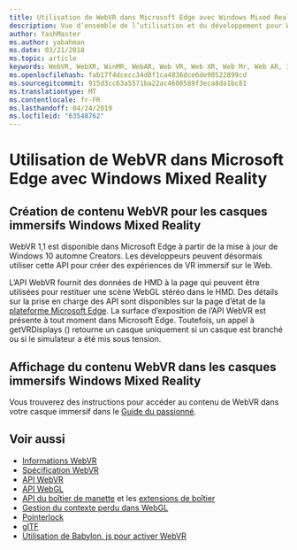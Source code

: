 ```yaml
---
title: Utilisation de WebVR dans Microsoft Edge avec Windows Mixed Reality
description: Vue d’ensemble de l’utilisation et du développement pour WebVR dans Windows Mixed Reality
author: YashMaster
ms.author: yabahman
ms.date: 03/21/2018
ms.topic: article
keywords: WebVR, WebXR, WinMR, WebAR, Web VR, Web XR, Web Mr, Web AR, 360, 360 Video, 360 vidéos, 360 photo, 360 photos, 360 content, Internet immersif, immersiveweb, IW
ms.openlocfilehash: fab17f4dcecc34d8f1ca4836dce6de90522899cd
ms.sourcegitcommit: 915d3cc63a5571ba22ac4608589f3eca8da1bc81
ms.translationtype: MT
ms.contentlocale: fr-FR
ms.lasthandoff: 04/24/2019
ms.locfileid: "63548762"
---
```

# <a name="using-webvr-in-microsoft-edge-with-windows-mixed-reality"></a>Utilisation de WebVR dans Microsoft Edge avec Windows Mixed Reality

## <a name="creating-webvr-content-for-windows-mixed-reality-immersive-headsets"></a>Création de contenu WebVR pour les casques immersifs Windows Mixed Reality

WebVR 1,1 est disponible dans Microsoft Edge à partir de la mise à jour de Windows 10 automne Creators. Les développeurs peuvent désormais utiliser cette API pour créer des expériences de VR immersif sur le Web.

L’API WebVR fournit des données de HMD à la page qui peuvent être utilisées pour restituer une scène WebGL stéréo dans le HMD. Des détails sur la prise en charge des API sont disponibles sur la page d’état de la [plateforme Microsoft Edge](https://developer.microsoft.com/microsoft-edge/platform/status/webvr/). La surface d’exposition de l’API WebVR est présente à tout moment dans Microsoft Edge. Toutefois, un appel à getVRDisplays () retourne un casque uniquement si un casque est branché ou si le simulateur a été mis sous tension.

## <a name="viewing-webvr-content-in-windows-mixed-reality-immersive-headsets"></a>Affichage du contenu WebVR dans les casques immersifs Windows Mixed Reality

Vous trouverez des instructions pour accéder au contenu de WebVR dans votre casque immersif dans le [Guide du passionné](https://docs.microsoft.com/windows/mixed-reality/enthusiast-guide/webvr).

## <a name="see-also"></a>Voir aussi
* [Informations WebVR](http://webvr.info)
* [Spécification WebVR](https://w3c.github.io/webvr/)
* [API WebVR](https://msdn.microsoft.com/library/mt806281(v=vs.85).aspx)
* [API WebGL](https://msdn.microsoft.com/library/bg182648(v=vs.85).aspx)
* [API du boîtier de manette](https://msdn.microsoft.com/library/dn743630(v=vs.85).aspx) et les [extensions de boîtier](https://w3c.github.io/gamepad/extensions.html)
* [Gestion du contexte perdu dans WebGL](https://www.khronos.org/webgl/wiki/HandlingContextLost)
* [Pointerlock](http://www.w3.org/TR/pointerlock/)
* [glTF](https://www.khronos.org/gltf)
* [Utilisation de Babylon. js pour activer WebVR](https://docs.microsoft.com/windows/uwp/get-started/adding-webvr-to-a-babylonjs-game)

